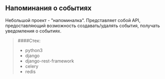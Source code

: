 ## Напоминания о событиях

Небольшой проект - "напоминалка".
Представляет собой API, предоставляющий возможность
создавать/удалять события, получать уведомления о событиях.

> ####Стек:
> - python3
> - django
> - django-rest-framework
> - celery
> - redis
